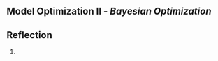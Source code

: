 <h2>Model Optimization II - <i>Bayesian Optimization</i> </h2>



<h2>Reflection</h2>
<ol>
  <li>
</ol>
